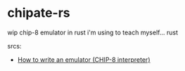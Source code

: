 # chipate-rs

wip chip-8 emulator in rust i'm using to teach myself... rust

srcs:
- [How to write an emulator (CHIP-8 interpreter)](https://multigesture.net/articles/how-to-write-an-emulator-chip-8-interpreter/)
